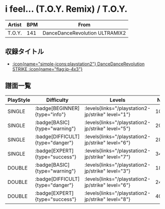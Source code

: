 # i feel... (T.O.Y. Remix) / T.O.Y.

|Artist|BPM|From|
|------|---|----|
|T.O.Y.|141|DanceDanceRevolution ULTRAMIX2|

## 収録タイトル

- [:icon{name="simple-icons:playstation2"} DanceDanceRevolution STRIKE :icon{name="flag:jp-4x3"}](/playstation2-jp/strike)

## 譜面一覧

|PlayStyle|Difficulty|Levels|Notes|Movie|
|---------|----------|------|-----|-----|
|SINGLE| :badge[BEGINNER]{type="info"}| :levels{links="/playstation2-jp/strike" level="1"}|106/20||
|SINGLE| :badge[BASIC]{type="warning"}| :levels{links="/playstation2-jp/strike" level="5"}|205/39||
|SINGLE| :badge[DIFFICULT]{type="danger"}| :levels{links="/playstation2-jp/strike" level="6"}|287/20||
|SINGLE| :badge[EXPERT]{type="success"}| :levels{links="/playstation2-jp/strike" level="7"}|340/11||
|DOUBLE| :badge[BASIC]{type="warning"}| :levels{links="/playstation2-jp/strike" level="3"}|180/26||
|DOUBLE| :badge[DIFFICULT]{type="danger"}| :levels{links="/playstation2-jp/strike" level="6"}|245/16||
|DOUBLE| :badge[EXPERT]{type="success"}| :levels{links="/playstation2-jp/strike" level="8"}|404/4||
